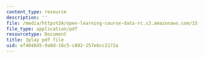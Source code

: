 ```yaml
---
content_type: resource
description: ''
file: /media/https%3A/open-learning-course-data-rc.s3.amazonaws.com/15-071-the-analytics-edge-spring-2017/ef4048d59a0d18c5c882257e6cc2172a_uo0EmonbUhU.pdf
file_type: application/pdf
resourcetype: Document
title: 3play pdf file
uid: ef4048d5-9a0d-18c5-c882-257e6cc2172a
---
```

